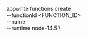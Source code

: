 appwrite functions create \
        --functionId <FUNCTION_ID> \
        --name <NAME> \
        --runtime node-14.5 \




















